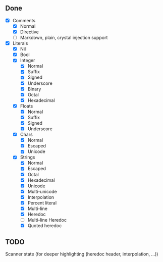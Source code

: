## Done
- [x] Comments
	- [x] Normal
	- [x] Directive
	- [ ] Markdown, plain, crystal injection support
- [x] Literals
	- [x] Nil
	- [x] Bool
	- [x] Integer
		- [x] Normal
		- [x] Suffix
		- [x] Signed
		- [x] Underscore
		- [x] Binary
		- [x] Octal
		- [x] Hexadecimal
	- [x] Floats
		- [x] Normal
		- [x] Suffix
		- [x] Signed
		- [x] Underscore
	- [x] Chars
		- [x] Normal
		- [x] Escaped
		- [x] Unicode
	- [x] Strings
		- [x] Normal
		- [x] Escaped
		- [x] Octal
		- [x] Hexadecimal
		- [x] Unicode
		- [x] Multi-unicode
		- [x] Interpolation
		- [x] Percent literal
		- [x] Multi-line
		- [x] Heredoc
		- [ ] Multi-line Heredoc
		- [x] Quoted heredoc

## TODO
Scanner state (for deeper highlighting (heredoc header, interpolation, ...))

